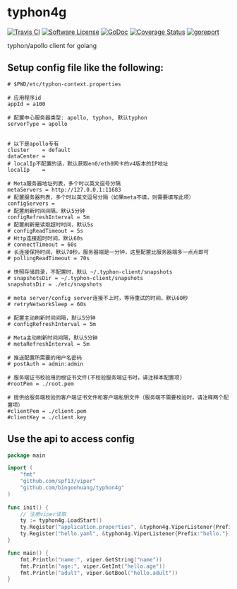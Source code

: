 # typhon4g

[![Travis CI](https://img.shields.io/travis/bingoohuang/typhon4g/master.svg?style=flat-square)](https://travis-ci.com/bingoohuang/typhon4g)
[![Software License](https://img.shields.io/badge/License-MIT-orange.svg?style=flat-square)](https://github.com/bingoohuang/typhon4g/blob/master/LICENSE.md)
[![GoDoc](https://img.shields.io/badge/godoc-reference-blue.svg?style=flat-square)](https://godoc.org/github.com/bingoohuang/typhon4g)
[![Coverage Status](http://codecov.io/github/bingoohuang/typhon4g/coverage.svg?branch=master)](http://codecov.io/github/bingoohuang/typhon4g?branch=master)
[![goreport](https://www.goreportcard.com/badge/github.com/bingoohuang/typhon4g)](https://www.goreportcard.com/report/github.com/bingoohuang/typhon4g)

typhon/apollo client for golang


## Setup config file like the following:
 
```properties
# $PWD/etc/typhon-context.properties

# 应用程序id
appId = a100

# 配置中心服务器类型: apollo, typhon, 默认typhon
serverType = apollo


# 以下是apollo专有
cluster    = default
dataCenter = 
# localIp不配置的话，默认获取en0/eth0网卡的v4版本的IP地址
localIp    =

# Meta服务器地址列表，多个时以英文逗号分隔
metaServers = http://127.0.0.1:11683
# 配置服务器列表，多个时以英文逗号分隔（如果meta不填，则需要填写此项）
configServers = 
# 配置刷新时间间隔，默认5分钟
configRefreshInterval = 5m
# 配置刷新是读取超时时间，默认5s
# configReadTimeout = 5s
# Http连接超时时间，默认60s
# connectTimeout = 60s
# 长连接保持时间，默认70秒，服务器端是一分钟，这里配置比服务器端多一点点即可
# pollingReadTimeout = 70s

# 快照存储目录，不配置时，默认 ~/.typhon-client/snapshots
# snapshotsDir = ~/.typhon-client/snapshots
snapshotsDir = ./etc/snapshots

# meta server/config server连接不上时，等待重试的时间，默认60秒
# retryNetworkSleep = 60s

# 配置主动刷新时间间隔，默认5分钟
# configRefreshInterval = 5m

# Meta主动刷新时间间隔，默认5分钟
# metaRefreshInterval = 5m

# 推送配置所需要的用户名密码
# postAuth = admin:admin

# 服务端证书校验用的根证书文件(不校验服务端证书时，请注释本配置项)
#rootPem = ./root.pem

# 提供给服务端校验的客户端证书文件和客户端私钥文件（服务端不需要校验时，请注释两个配置项）
#clientPem = ./client.pem
#clientKey = ./client.key
```

## Use the api to access config

```go
package main

import (
    "fmt"
    "github.com/spf13/viper"
	"github.com/bingoohuang/typhon4g"
)
 
func init() {
    // 注册viper读取
    ty := typhon4g.LoadStart()
	ty.Register("application.properties", &typhon4g.ViperListener{Prefix:""})
	ty.Register("hello.yaml", &typhon4g.ViperListener{Prefix:"hello."})
}

func main() {
    fmt.Println("name:", viper.GetString("name"))
    fmt.Println("age:", viper.GetInt("hello.age"))
    fmt.Println("adult", viper.GetBool("hello.adult"))
}
```
